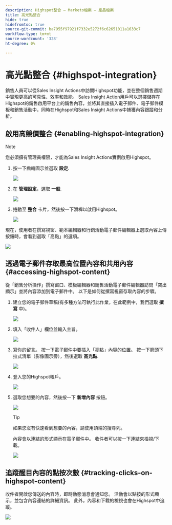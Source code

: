 ```yaml
---
description: Highspot整合 — Marketo檔案 — 產品檔案
title: 高光點整合
hide: true
hidefromtoc: true
source-git-commit: ba7955f97921f7332e5272f6c62651011a1633c7
workflow-type: tm+mt
source-wordcount: '328'
ht-degree: 0%

---
```


# 高光點整合 {#highspot-integration}

銷售人員可以從Sales Insight Actions中訪問Highspot功能，並在整個銷售週期中實現更高的可見性、效率和效能。 Sales Insight Action用戶可以選擇儲存在Highspot的銷售啟用平台上的銷售內容，並將其直接插入電子郵件、電子郵件模板和銷售活動中，同時在Highspot和Sales Insight Actions中捕獲內容跟蹤和分析。

## 啟用高競價整合 {#enabling-highspot-integration}

>[!NOTE]
>
>您必須擁有管理員權限，才能為Sales Insight Actions實例啟用Highspot。

1. 按一下齒輪圖示並選取 **設定**.

   ![](assets/highspot-integration-1.png)

1. 在 **管理設定**，選取 **一般**.

   ![](assets/highspot-integration-2.png)

1. 捲動至 **整合** 卡片，然後按一下滑桿以啟用Highspot。

   ![](assets/highspot-integration-3.png)

現在，使用者在撰寫視窗、範本編輯器和行銷活動電子郵件編輯器上選取內容上傳按鈕時，會看到選取「高點」的選項。

![](assets/highspot-integration-4.png)

## 透過電子郵件存取最高位置內容和共用內容 {#accessing-highspot-content}

從「銷售分析操作」撰寫窗口、模板編輯器和銷售活動電子郵件編輯器訪問「突出顯示」並將內容添加到電子郵件中。 以下是如何從撰寫視窗存取內容的步驟。

1. 建立您的電子郵件草稿(有多種方法可執行此作業，在此範例中，我們選取 **撰寫** 中)。

   ![](assets/highspot-integration-5.png)

1. 填入「收件人」欄位並輸入主旨。

   ![](assets/highspot-integration-6.png)

1. 寫你的留言。 按一下電子郵件中要插入「亮點」內容的位置。 按一下箭頭下拉式清單（影像圖示旁），然後選取 **高光點**.

   ![](assets/highspot-integration-7.png)

1. 登入您的Highspot帳戶。

   ![](assets/highspot-integration-8.png)

1. 選取您想要的內容，然後按一下 **新增內容** 按鈕。

   ![](assets/highspot-integration-9.png)

   >[!TIP]
   >
   >如果您沒有快速看到想要的內容，請使用頂端的搜尋列。

   內容會以連結的形式顯示在電子郵件中。 收件者可以按一下連結來檢視/下載。

   ![](assets/highspot-integration-10.png)

## 追蹤醒目內容的點按次數 {#tracking-clicks-on-highspot-content}

收件者開啟您傳送的內容時，即時動態消息會通知您。 活動會以點按的形式顯示，並包含內容連結的詳細資訊。 此外，內容和下載的檢視也會在Highspot中追蹤。

![](assets/highspot-integration-11.png)
